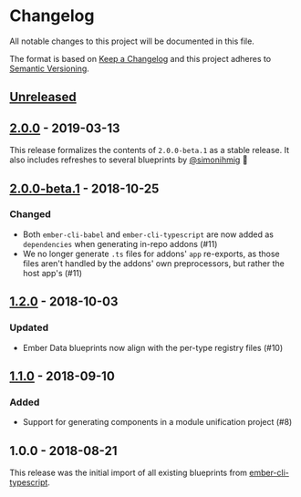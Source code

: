 # Changelog

All notable changes to this project will be documented in this file.

The format is based on [Keep a Changelog](http://keepachangelog.com/en/1.0.0/) and this project adheres to [Semantic Versioning](http://semver.org/spec/v2.0.0.html).

## [Unreleased]

## [2.0.0] - 2019-03-13

This release formalizes the contents of `2.0.0-beta.1` as a stable release. It also includes refreshes to several blueprints by [@simonihmig](https://github.com/simonihmig) 👏

## [2.0.0-beta.1] - 2018-10-25

### Changed
- Both `ember-cli-babel` and `ember-cli-typescript` are now added as `dependencies` when generating in-repo addons (#11)
- We no longer generate `.ts` files for addons' `app` re-exports, as those files aren't handled by the addons' own preprocessors, but rather the host app's (#11)

## [1.2.0] - 2018-10-03

### Updated
- Ember Data blueprints now align with the per-type registry files (#10)

## [1.1.0] - 2018-09-10

### Added
- Support for generating components in a module unification project (#8)

## 1.0.0 - 2018-08-21

This release was the initial import of all existing blueprints from [ember-cli-typescript].

[ember-cli-typescript]: https://github.com/typed-ember/ember-cli-typescript
[unreleased]: https://github.com/typed-ember/ember-cli-typescript-blueprints/compare/v2.0.0...master
[2.0.0]: https://github.com/typed-ember/ember-cli-typescript-blueprints/compare/v2.0.0-beta.1...v2.0.0
[2.0.0-beta.1]: https://github.com/typed-ember/ember-cli-typescript-blueprints/compare/v1.2.0...v2.0.0-beta.1
[1.2.0]: https://github.com/typed-ember/ember-cli-typescript-blueprints/compare/v1.1.0...v1.2.0
[1.1.0]: https://github.com/typed-ember/ember-cli-typescript-blueprints/compare/54697b4...v1.1.0
